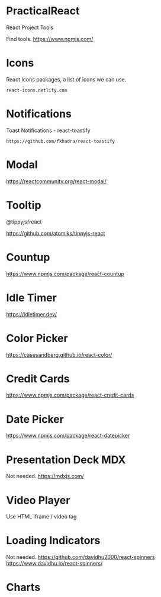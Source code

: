 # PracticalReact

React Project Tools

Find tools.
https://www.npmjs.com/

# Icons

React Icons packages, a list of icons we can use.

    react-icons.netlify.com

# Notifications

Toast Notifications - react-toastify

    https://github.com/fkhadra/react-toastify

# Modal

https://reactcommunity.org/react-modal/

# Tooltip

@tippyjs/react

https://github.com/atomiks/tippyjs-react

# Countup

https://www.npmjs.com/package/react-countup

# Idle Timer

https://idletimer.dev/

# Color Picker

https://casesandberg.github.io/react-color/

# Credit Cards

https://www.npmjs.com/package/react-credit-cards

# Date Picker

https://www.npmjs.com/package/react-datepicker

# Presentation Deck MDX

Not needed.
https://mdxjs.com/

# Video Player

Use HTML iframe / video tag

# Loading Indicators

Not needed.
https://github.com/davidhu2000/react-spinners
https://www.davidhu.io/react-spinners/

# Charts
